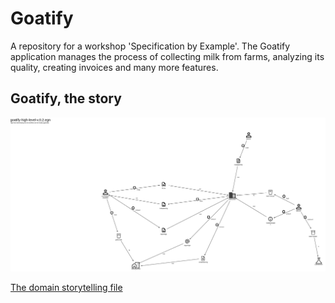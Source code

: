 # Goatify

A repository for a workshop 'Specification by Example'. The Goatify application manages the process of collecting milk from farms, analyzing its quality, creating invoices and many more features.

## Goatify, the story

![Collecting Goat Milk, a domain story](./assets/goatify-high-level-v.0.2.egn_2023-10-03.png)

[The domain storytelling file](./assets/goatify-high-level-v.0.3.egn)
